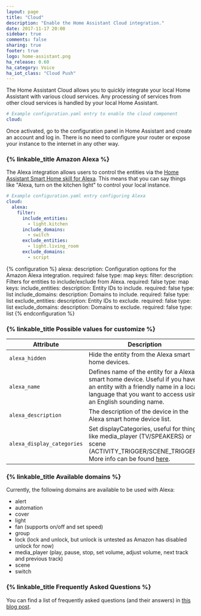 ```yaml
---
layout: page
title: "Cloud"
description: "Enable the Home Assistant Cloud integration."
date: 2017-11-17 20:00
sidebar: true
comments: false
sharing: true
footer: true
logo: home-assistant.png
ha_release: 0.60
ha_category: Voice
ha_iot_class: "Cloud Push"
---
```


The Home Assistant Cloud allows you to quickly integrate your local Home Assistant with various cloud services. Any processing of services from other cloud services is handled by your local Home Assistant.

```yaml
# Example configuration.yaml entry to enable the cloud component
cloud:
```

Once activated, go to the configuration panel in Home Assistant and create an account and log in. There is no need to configure your router or expose your instance to the internet in any other way.

### {% linkable_title Amazon Alexa %}

The Alexa integration allows users to control the entities via the [Home Assistant Smart Home skill for Alexa][alexa skill]. This means that you can say things like "Alexa, turn on the kitchen light" to control your local instance.

```yaml
# Example configuration.yaml entry configuring Alexa
cloud:
  alexa:
    filter:
      include_entities:
        - light.kitchen
      include_domains:
        - switch
      exclude_entities:
        - light.living_room
      exclude_domains:
        - script
```

{% configuration %}
alexa:
  description: Configuration options for the Amazon Alexa integration.
  required: false
  type: map
  keys:
    filter:
      description: Filters for entities to include/exclude from Alexa.
      required: false
      type: map
      keys:
        include_entities:
          description: Entity IDs to include.
          required: false
          type: list
        include_domains:
          description: Domains to include.
          required: false
          type: list
        exclude_entities:
          description: Entity IDs to exclude.
          required: false
          type: list
        exclude_domains:
          description: Domains to exclude.
          required: false
          type: list
{% endconfiguration %}

### {% linkable_title Possible values for customize %}

| Attribute | Description |
| --------- | ----------- |
| `alexa_hidden` | Hide the entity from the Alexa smart home devices.
| `alexa_name` | Defines name of the entity for a Alexa smart home device. Useful if you have an entity with a friendly name in a local language that you want to access using an English sounding name.
| `alexa_description` | The description of the device in the Alexa smart home device list.
| `alexa_display_categories` | Set displayCategories, useful for things like media_player (TV/SPEAKERS) or scene (ACTIVITY_TRIGGER/SCENE_TRIGGER). More info can be found [here](https://developer.amazon.com/docs/device-apis/alexa-discovery.html#display-categories).

### {% linkable_title Available domains %}
Currently, the following domains are available to be used with Alexa:
- alert
- automation
- cover
- light
- fan (supports on/off and set speed)
- group
- lock (lock and unlock, but unlock is untested as Amazon has disabled unlock for now)
- media_player (play, pause, stop, set volume, adjust volume, next track and previous track)
- scene
- switch

[alexa skill]: https://alexa.amazon.com/spa/index.html#skills/dp/B0772J1QKB/?ref=skill_dsk_skb_sr_2

### {% linkable_title Frequently Asked Questions %}

You can find a list of frequently asked questions (and their answers) in [this blog post](https://home-assistant.io/blog/2017/12/17/introducing-home-assistant-cloud/#faq).

